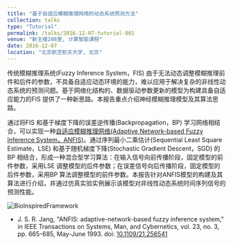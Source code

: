 ```yaml
---
title: "基于自适应模糊推理网络的动态系统预测方法"
collection: talks
type: "Tutorial"
permalink: /talks/2016-12-07-tutorial-001
venue: "新主楼208室, 计算智能课程"
date: 2016-12-07
location: "北京航空航天大学, 北京"
---
```


传统模糊推理系统(Fuzzy Inference System，FIS) 由于无法动态调整模糊推理前件和后件的参数，不具备自适应动态环境的能力，难以应用于解决复杂的非线性动态系统的预测问题。基于网络化结构的、数据驱动参数更新的模型为构建具备自适应能力的FIS 提供了一种新思路。本报告重点介绍神经模糊推理模型及其算法思路。

通过将FIS 和基于梯度下降的误差逆传播(Backpropagation，BP) 学习网络相结合，可以实现一种[自适应模糊推理网络(Adaptive Network-based Fuzzy Inference System，ANFIS)](ref)。通过序列最小二乘估计(Sequential Least Square Estimate，LSE) 和基于随机梯度下降(Stochastic Gradient Descent，SGD) 的BP 相结合，形成一种混合型学习算法：在输入信号向前传播阶段，固定模型的前件参数，采用LSE 调整模型的后件参数；在误差信号向后传播阶段，固定模型的后件参数，采用BP 算法调整模型的前件参数。本报告针对ANFIS模型的构建及其算法进行介绍，并通过仿真实验实例展示该模型对非线性动态系统时间序列信号的预测性能。

![BioInspiredFramework](/images/movefig.gif)

+ J. S. R. Jang, "ANFIS: adaptive-network-based fuzzy inference system," in IEEE Transactions on Systems, Man, and Cybernetics, vol. 23, no. 3, pp. 665-685, May-June 1993. doi: [10.1109/21.256541](ref) 

[ref]: http://ieeexplore.ieee.org/stamp/stamp.jsp?tp=&arnumber=256541&isnumber=6499



